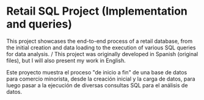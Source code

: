 # Retail SQL Project (Implementation and queries)

This project showcases the end-to-end process of a retail database, from the initial creation and data loading to the execution of various SQL queries for data analysis. / This project was originally developed in Spanish (original files), but I will also present my work in English.

Este proyecto muestra el proceso "de inicio a fin" de una base de datos para comercio minorista, desde la creación inicial y la carga de datos, para luego pasar a la ejecución de diversas consultas SQL para el análisis de datos.
